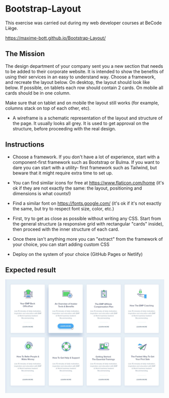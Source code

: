 # Bootstrap-Layout
This exercise was carried out during my web developer courses at BeCode Liège.

https://maxime-bott.github.io/Bootstrap-Layout/

## The Mission

The design department of your company sent you a new section that needs to be added to their corporate website. It is intended to show the benefits of using their services in an easy to understand way.
Choose a framework, and recreate the layout below.
On desktop, the layout should look like below. If possible, on tablets each row should contain 2 cards. On mobile all cards should be in one column.

Make sure that on tablet and on mobile the layout still works (for example, columns stack on top of each other, etc).

- A wireframe is a schematic representation of the layout and structure of the page. It usually looks all grey. It is used to get approval on the structure, before proceeding with the real design.

## Instructions

- Choose a framework. If you don't have a lot of experience, start with a component-first framework such as Bootstrap or Bulma. If you want to dare you can start with a utility-     first framework such as Tailwind, but beware that it might require extra time to set up.

- You can find similar icons for free at https://www.flaticon.com/home (it's ok if they are not exactly the same: the layout, positioning and dimensions is what counts!)

- Find a similar font on https://fonts.google.com/ (it's ok if it's not exactly the same, but try to respect font size, color, etc.)

- First, try to get as close as possible without writing any CSS. Start from the general structure (a responsive grid with rectangular "cards" inside), then proceed with the inner   structure of each card.

- Once there isn't anything more you can "extract" from the framework of your choice, you can start adding custom CSS

- Deploy on the system of your choice (GitHub Pages or Netlify)

## Expected result

![](img/exercise-2.png)
